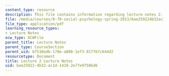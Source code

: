 ```yaml
---
content_type: resource
description: This file contains information regarding lecture notes 2.
file: /media/courses/9-70-social-psychology-spring-2013/bae259224b32ac1d14182e77e9750bd6_MIT9_70S13_Lect2.pdf
file_type: application/pdf
learning_resource_types:
- Lecture Notes
ocw_type: OCWFile
parent_title: Lecture Notes
parent_type: CourseSection
parent_uid: b7510edb-170e-a880-1ef3-917767c644d2
resourcetype: Document
title: Lecture 2 Lecture Notes
uid: bae25922-4b32-ac1d-1418-2e77e9750bd6
---
```

